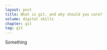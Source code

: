 ```yaml
---
layout: post
title: What is git, and why should you care?
volume: digital skills
chapter: git
tag: git
---
```


Something